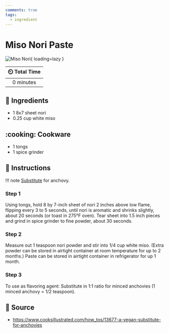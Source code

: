 ```yaml
---
comments: true
tags:
  - ingredient
---
```

# Miso Nori Paste

![Miso Nori](../assets/images/miso-nori-paste.jpg){ loading=lazy }

| :timer_clock: Total Time |
|:-----------------------: |
| 0 minutes |

## :salt: Ingredients

- 1 8x7 sheet nori
- 0.25 cup white miso

## :cooking: Cookware

- 1 tongs
- 1 spice grinder

## :pencil: Instructions

!!! note
    [Substitute][1] for anchovy.

### Step 1

Using tongs, hold 8 by 7-inch sheet of nori 2 inches above low flame, flipping every 3 to 5 seconds, until nori is
aromatic and shrinks slightly, about 20 seconds (or toast in 275°F oven). Tear sheet into 1.5 inch pieces and grind
in spice grinder to fine powder, about 30 seconds.

### Step 2

Measure out 1 teaspoon nori powder and stir into 1/4 cup white miso. (Extra powder can be stored in airtight container
at room temperature for up to 2 months.) Paste can be stored in airtight container in refrigerator for up 1 month.

### Step 3

To use as flavoring agent: Substitute in 1:1 ratio for minced anchovies (1 minced anchovy = 1/2 teaspoon).

## :link: Source

- <https://www.cooksillustrated.com/how_tos/13677-a-vegan-substitute-for-anchovies>

[1]: <../reference/equivalents-and-substitutes.md>
